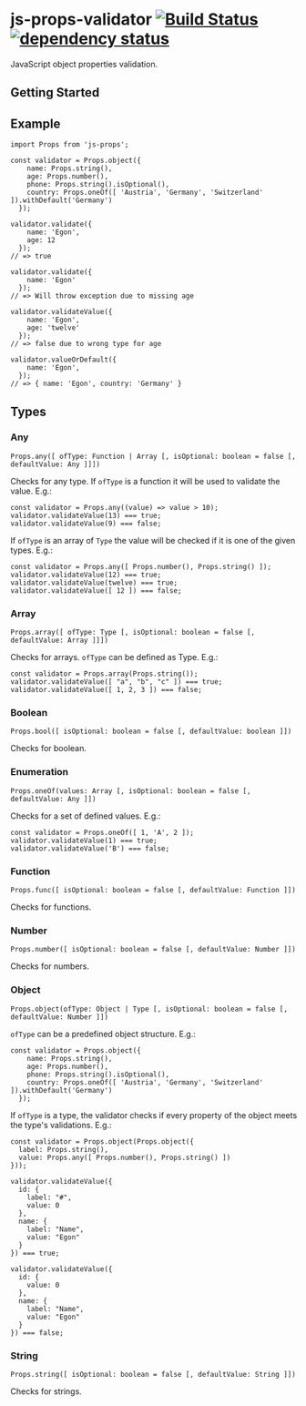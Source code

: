 # js-props-validator [![Build Status](https://travis-ci.org/cokeSchlumpf/js-props-validator.svg?branch=master)](https://travis-ci.org/cokeSchlumpf/js-props-validator) [![dependency status](https://david-dm.org/cokeSchlumpf/js-props-validator.svg)](https://david-dm.org/cokeSchlumpf/js-props-validator)

JavaScript object properties validation.

## Getting Started

## Example

```
import Props from 'js-props';

const validator = Props.object({
    name: Props.string(),
    age: Props.number(),
    phone: Props.string().isOptional(),
    country: Props.oneOf([ 'Austria', 'Germany', 'Switzerland' ]).withDefault('Germany')
  });

validator.validate({
    name: 'Egon',
    age: 12
  });
// => true

validator.validate({
    name: 'Egon'
  });
// => Will throw exception due to missing age

validator.validateValue({
    name: 'Egon',
    age: 'twelve'
  });
// => false due to wrong type for age

validator.valueOrDefault({
    name: 'Egon',
  });
// => { name: 'Egon', country: 'Germany' }
```

## Types

### Any

```
Props.any([ ofType: Function | Array [, isOptional: boolean = false [, defaultValue: Any ]]])
```

Checks for any type. If `ofType` is a function it will be used to validate the value. E.g.:

```
const validator = Props.any((value) => value > 10);
validator.validateValue(13) === true;
validator.validateValue(9) === false;
```

If `ofType` is an array of `Type` the value will be checked if it is one of the given types. E.g.:

```
const validator = Props.any([ Props.number(), Props.string() ]);
validator.validateValue(12) === true;
validator.validateValue(twelve) === true;
validator.validateValue([ 12 ]) === false;
```

### Array

```
Props.array([ ofType: Type [, isOptional: boolean = false [, defaultValue: Array ]]])
```

Checks for arrays. `ofType` can be defined as Type. E.g.:

```
const validator = Props.array(Props.string());
validator.validateValue([ "a", "b", "c" ]) === true;
validator.validateValue([ 1, 2, 3 ]) === false;
```

### Boolean

```
Props.bool([ isOptional: boolean = false [, defaultValue: boolean ]])
```

Checks for boolean.

### Enumeration

```
Props.oneOf(values: Array [, isOptional: boolean = false [, defaultValue: Any ]])
```

Checks for a set of defined values. E.g.:

```
const validator = Props.oneOf([ 1, 'A', 2 ]);
validator.validateValue(1) === true;
validator.validateValue('B') === false;
```

### Function

```
Props.func([ isOptional: boolean = false [, defaultValue: Function ]])
```

Checks for functions.

### Number

```
Props.number([ isOptional: boolean = false [, defaultValue: Number ]])
```

Checks for numbers.

### Object

```
Props.object(ofType: Object | Type [, isOptional: boolean = false [, defaultValue: Number ]])
```

`ofType` can be a predefined object structure. E.g.:

```
const validator = Props.object({
    name: Props.string(),
    age: Props.number(),
    phone: Props.string().isOptional(),
    country: Props.oneOf([ 'Austria', 'Germany', 'Switzerland' ]).withDefault('Germany')
  });
```

If `ofType` is a type, the validator checks if every property of the object meets the type's validations. E.g.:

```
const validator = Props.object(Props.object({
  label: Props.string(),
  value: Props.any([ Props.number(), Props.string() ])
}));

validator.validateValue({
  id: {
    label: "#",
    value: 0
  },
  name: {
    label: "Name",
    value: "Egon"
  }
}) === true;

validator.validateValue({
  id: {
    value: 0
  },
  name: {
    label: "Name",
    value: "Egon"
  }
}) === false;
```

### String

```
Props.string([ isOptional: boolean = false [, defaultValue: String ]])
```

Checks for strings.

